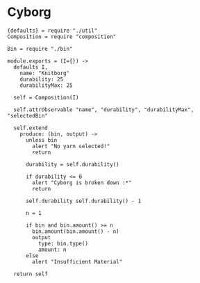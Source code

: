 Cyborg
======

    {defaults} = require "./util"
    Composition = require "composition"

    Bin = require "./bin"

    module.exports = (I={}) ->
      defaults I,
        name: "Knitborg"
        durability: 25
        durabilityMax: 25

      self = Composition(I)

      self.attrObservable "name", "durability", "durabilityMax", "selectedBin"

      self.extend
        produce: (bin, output) ->
          unless bin
            alert "No yarn selected!"
            return
    
          durability = self.durability()

          if durability <= 0
            alert "Cyborg is broken down :*"
            return

          self.durability self.durability() - 1

          n = 1

          if bin and bin.amount() >= n
            bin.amount(bin.amount() - n)
            output
              type: bin.type()
              amount: n
          else
            alert "Insufficient Material"

      return self
